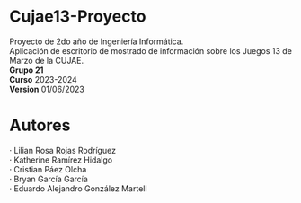 # Cujae13-Proyecto
Proyecto de 2do año de Ingeniería Informática. <br>
Aplicación de escritorio de mostrado de información sobre los Juegos 13 de Marzo de la CUJAE. <br>
<b>Grupo 21</b> <br>
<b>Curso</b> 2023-2024 <br>
<b>Version</b> 01/06/2023
<br>
# Autores
 · Lilian Rosa Rojas Rodríguez <br>
 · Katherine Ramírez Hidalgo <br>
 · Cristian Páez Olcha <br>
 · Bryan García García <br>
 · Eduardo Alejandro González Martell <br>

